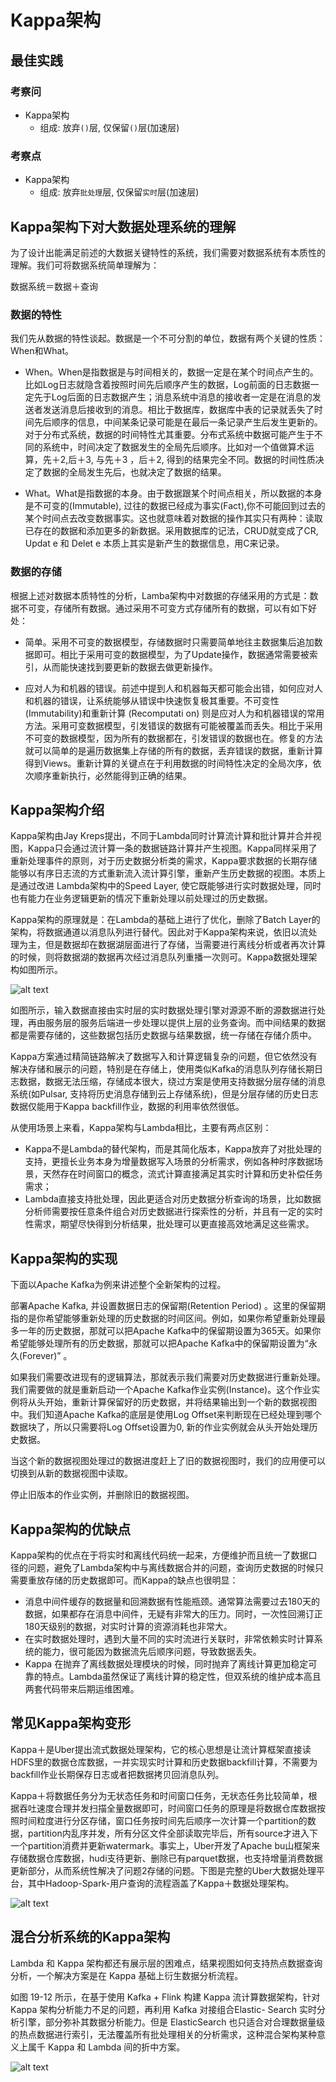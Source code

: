 # Kappa架构


## 最佳实践


### 考察问

- Kappa架构
    - 组成: 放弃`()`层, 仅保留`()`层(加速层)

### 考察点

- Kappa架构
    - 组成: 放弃`批处理`层, 仅保留`实时`层(加速层)



## Kappa架构下对大数据处理系统的理解

为了设计出能满足前述的大数据关键特性的系统，我们需要对数据系统有本质性的理解。我们可将数据系统简单理解为：

数据系统＝数据＋查询

### 数据的特性

我们先从数据的特性谈起。数据是一个不可分割的单位，数据有两个关键的性质：When和What。

- When。When是指数据是与时间相关的，数据一定是在某个时间点产生的。比如Log日志就隐含着按照时间先后顺序产生的数据，Log前面的日志数据一定先于Log后面的日志数据产生；消息系统中消息的接收者一定是在消息的发送者发送消息后接收到的消息。相比于数据库，数据库中表的记录就丢失了时间先后顺序的信息，中间某条记录可能是在最后一条记录产生后发生更新的。对于分布式系统，数据的时间特性尤其重要。分布式系统中数据可能产生于不同的系统中，时间决定了数据发生的全局先后顺序。比如对一个值做算术运算，先＋2,后＋3, 与先＋3 ，后＋2, 得到的结果完全不同。数据的时间性质决定了数据的全局发生先后，也就决定了数据的结果。

- What。What是指数据的本身。由于数据跟某个时间点相关，所以数据的本身是不可变的(Immutable), 过往的数据已经成为事实(Fact),你不可能回到过去的某个时间点去改变数据事实。这也就意味着对数据的操作其实只有两种：读取已存在的数据和添加更多的新数据。采用数据库的记法，CRUD就变成了CR, Updat e 和 Delet e 本质上其实是新产生的数据信息，用C来记录。

### 数据的存储

根据上述对数据本质特性的分析，Lamba架构中对数据的存储采用的方式是：数据不可变，存储所有数据。通过采用不可变方式存储所有的数据，可以有如下好处：

- 简单。采用不可变的数据模型，存储数据时只需要简单地往主数据集后追加数据即可。相比于采用可变的数据模型，为了Update操作，数据通常需要被索引，从而能快速找到要更新的数据去做更新操作。

- 应对人为和机器的错误。前述中提到人和机器每天都可能会出错，如何应对人和机器的错误，让系统能够从错误中快速恢复极其重要。不可变性 (Immutability)和重新计算 (Re­computati on) 则是应对人为和机器错误的常用方法。采用可变数据模型，引发错误的数据有可能被覆盖而丢失。相比于采用不可变的数据模型，因为所有的数据都在，引发错误的数据也在。修复的方法就可以简单的是遍历数据集上存储的所有的数据，丢弃错误的数据，重新计算得到Views。重新计算的关键点在于利用数据的时间特性决定的全局次序，依次顺序重新执行，必然能得到正确的结果。

## Kappa架构介绍

Kappa架构由Jay Kreps提出，不同于Lambda同时计算流计算和批计算并合并视图，Kappa只会通过流计算一条的数据链路计算并产生视图。Kappa同样采用了重新处理事件的原则，对于历史数据分析类的需求，Kappa要求数据的长期存储能够以有序日志流的方式重新流入流计算引擎，重新产生历史数据的视图。本质上是通过改进 Lambda架构中的Speed Layer, 使它既能够进行实时数据处理，同时也有能力在业务逻辑更新的情况下重新处理以前处理过的历史数据。

Kappa架构的原理就是：在Lambda的基础上进行了优化，删除了Batch Layer的架构，将数据通道以消息队列进行替代。因此对于Kappa架构来说，依旧以流处理为主，但是数据却在数据湖层面进行了存储，当需要进行离线分析或者再次计算的时候，则将数据湖的数据再次经过消息队列重播一次则可。Kappa数据处理架构如图所示。

![alt text](4Kappa架构/Kappa架构.png)

如图所示，输入数据直接由实时层的实时数据处理引擎对源源不断的源数据进行处理，再由服务层的服务后端进一步处理以提供上层的业务查询。而中间结果的数据都是需要存储的，这些数据包括历史数据与结果数据，统一存储在存储介质中。

Kappa方案通过精简链路解决了数据写入和计算逻辑复杂的问题，但它依然没有解决存储和展示的问题，特别是在存储上，使用类似Kafka的消息队列存储长期日志数据，数据无法压缩，存储成本很大，绕过方案是使用支持数据分层存储的消息系统(如Pulsar, 支持将历史消息存储到云上存储系统)，但是分层存储的历史日志数据仅能用于Kappa backfill作业，数据的利用率依然很低。

从使用场景上来看，Kappa架构与Lambda相比，主要有两点区别：

- Kappa不是Lambda的替代架构，而是其简化版本，Kappa放弃了对批处理的支持，更擅长业务本身为增量数据写入场景的分析需求，例如各种时序数据场景，天然存在时间窗口的概念，流式计算直接满足其实时计算和历史补偿任务需求；
- Lambda直接支持批处理，因此更适合对历史数据分析查询的场景，比如数据分析师需要按任意条件组合对历史数据进行探索性的分析，并且有一定的实时性需求，期望尽快得到分析结果，批处理可以更直接高效地满足这些需求。

## Kappa架构的实现

下面以Apache Kafka为例来讲述整个全新架构的过程。

部署Apache Kafka, 并设置数据日志的保留期(Retention Period) 。这里的保留期指的是你希望能够重新处理的历史数据的时间区间。例如，如果你希望重新处理最多一年的历史数据，那就可以把Apache Kafka中的保留期设置为365天。如果你希望能够处理所有的历史数据，那就可以把Apache Kafka中的保留期设置为“永久(Forever)” 。

如果我们需要改进现有的逻辑算法，那就表示我们需要对历史数据进行重新处理。我们需要做的就是重新启动一个Apache Kafka作业实例(Instance)。这个作业实例将从头开始，重新计算保留好的历史数据，并将结果输出到一个新的数据视图中。我们知道Apache Kafka的底层是使用Log Offset来判断现在已经处理到哪个数据块了，所以只需要将Log Offset设置为0, 新的作业实例就会从头开始处理历史数据。

当这个新的数据视图处理过的数据进度赶上了旧的数据视图时，我们的应用便可以切换到从新的数据视图中读取。

停止旧版本的作业实例，并删除旧的数据视图。

## Kappa架构的优缺点

Kappa架构的优点在于将实时和离线代码统一起来，方便维护而且统一了数据口径的问题，避免了Lambda架构中与离线数据合并的问题，查询历史数据的时候只需要重放存储的历史数据即可。而Kappa的缺点也很明显：

- 消息中间件缓存的数据量和回溯数据有性能瓶颈。通常算法需要过去180天的数据，如果都存在消息中间件，无疑有非常大的压力。同时，一次性回溯订正180天级别的数据，对实时计算的资源消耗也非常大。
- 在实时数据处理时，遇到大量不同的实时流进行关联时，非常依赖实时计算系统的能力，很可能因为数据流先后顺序问题，导致数据丢失。
- Kappa 在抛弃了离线数据处理模块的时候，同时抛弃了离线计算更加稳定可靠的特点。Lambda虽然保证了离线计算的稳定性，但双系统的维护成本高且两套代码带来后期运维困难。

## 常见Kappa架构变形

Kappa＋是Uber提出流式数据处理架构，它的核心思想是让流计算框架直接读HDFS里的数据仓库数据，一并实现实时计算和历史数据backfill计算，不需要为backfill作业长期保存日志或者把数据拷贝回消息队列。

Kappa＋将数据任务分为无状态任务和时间窗口任务，无状态任务比较简单，根据吞吐速度合理并发扫描全量数据即可，时间窗口任务的原理是将数据仓库数据按照时间粒度进行分区存储，窗口任务按时间先后顺序一次计算一个partition的数据，partition内乱序并发，所有分区文件全部读取完毕后，所有source才进入下一个partition消费并更新watermark。事实上，Uber开发了Apache bu山框架来存储数据仓库数据，hudi支待更新、删除已有parquet数据，也支持增量消费数据更新部分，从而系统性解决了问题2存储的问题。下图是完整的Uber大数据处理平台，其中Hadoop-Spark-用户查询的流程涵盖了Kappa＋数据处理架构。

![alt text](4Kappa架构/Kappa+架构.png)

## 混合分析系统的Kappa架构

Lambda 和 Kappa 架构都还有展示层的困难点，结果视图如何支持热点数据查询分析，一个解决方案是在 Kappa 基础上衍生数据分析流程。

如图 19-12 所示，在基于使用 Kafka + Flink 构建 Kappa 流计算数据架构，针对 Kappa 架构分析能力不足的问题，再利用 Kafka 对接组合Elastic- Search 实时分析引擎，部分弥补其数据分析能力。但是 ElasticSearch 也只适合对合理数据量级的热点数据进行索引，无法覆盖所有批处理相关的分析需求，这种混合架构某种意义上属千 Kappa 和 Lambda 间的折中方案。

![alt text](4Kappa架构/混合分析系统架构.png)
